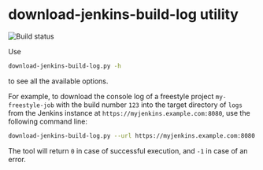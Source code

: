 # download-jenkins-build-log utility

![Build status](https://travis-ci.org/bertold/download-jenkins-build-log.svg?branch=master)

Use
```bash
download-jenkins-build-log.py -h
```
to see all the available options.

For example, to download the console log of a freestyle project `my-freestyle-job`
with the build number `123` into the target directory of `logs` from the Jenkins
instance at `https://myjenkins.example.com:8080`, use the following command line:
```bash
download-jenkins-build-log.py --url https://myjenkins.example.com:8080 --build 123 --directory logs my-freestyle-job
```

The tool will return `0` in case of successful execution, and `-1` in case of an error. 